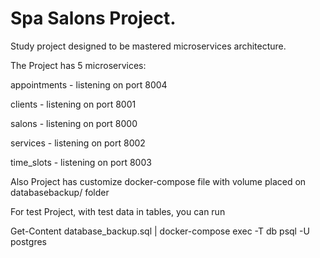 # Spa Salons Project.

Study project designed to be mastered microservices architecture.

The Project has 5 microservices: 

appointments - listening on port 8004

clients - listening on port 8001

salons - listening on port 8000

services - listening on port 8002

time_slots - listening on port 8003


Also Project has customize docker-compose file with volume placed on databasebackup/ folder

For test Project, with test data in tables, you can run

Get-Content database_backup.sql | docker-compose exec -T db psql -U postgres
